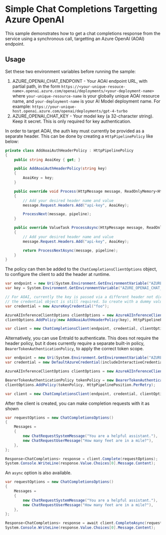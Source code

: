 # Simple Chat Completions Targetting Azure OpenAI

This sample demonstrates how to get a chat completions response from the service using a synchronous call, targetting an Azure OpenAI (AOAI) endpoint.

## Usage

Set these two environment variables before running the sample:

1. AZURE_OPENAI_CHAT_ENDPOINT - Your AOAI endpoint URL, with partial path, in the form `https://<your-unique-resouce-name>.openai.azure.com/openai/deployments/<your-deployment-name>` where `your-unique-resource-name` is your globally unique AOAI resource name, and `your-deployment-name` is your AI Model deployment name. For example: `https://your-unique-host.openai.azure.com/openai/deployments/gpt-4-turbo`
2. AZURE_OPENAI_CHAT_KEY - Your model key (a 32-character string). Keep it secret. This is only required for key authentication.

In order to target AOAI, the auth key must currently be provided as a separate header. This can be done by creating a `HttpPipelinePolicy` like below:

```C# Snippet:Azure_AI_Inference_AoaiAuthHeaderPolicy
private class AddAoaiAuthHeaderPolicy : HttpPipelinePolicy
{
    public string AoaiKey { get; }

    public AddAoaiAuthHeaderPolicy(string key)
    {
        AoaiKey = key;
    }

    public override void Process(HttpMessage message, ReadOnlyMemory<HttpPipelinePolicy> pipeline)
    {
        // Add your desired header name and value
        message.Request.Headers.Add("api-key", AoaiKey);

        ProcessNext(message, pipeline);
    }

    public override ValueTask ProcessAsync(HttpMessage message, ReadOnlyMemory<HttpPipelinePolicy> pipeline)
    {
        // Add your desired header name and value
        message.Request.Headers.Add("api-key", AoaiKey);

        return ProcessNextAsync(message, pipeline);
    }
}
```

The policy can then be added to the `ChatCompletionsClientOptions` object, to configure the client to add the header at runtime.

```C# Snippet:Azure_AI_Inference_HelloWorldAoaiScenarioClientCreate
var endpoint = new Uri(System.Environment.GetEnvironmentVariable("AZURE_OPENAI_CHAT_ENDPOINT"));
var key = System.Environment.GetEnvironmentVariable("AZURE_OPENAI_CHAT_KEY");

// For AOAI, currently the key is passed via a different header not directly handled by the client, however
// the credential object is still required. So create with a dummy value.
var credential = new AzureKeyCredential("foo");

AzureAIInferenceClientOptions clientOptions = new AzureAIInferenceClientOptions();
clientOptions.AddPolicy(new AddAoaiAuthHeaderPolicy(key), HttpPipelinePosition.PerCall);

var client = new ChatCompletionsClient(endpoint, credential, clientOptions);
```

Alternatively, you can use EntraId to authenticate. This does not require the header policy, but it does currently require a separate built-in policy, `BearerTokenAuthenticationPolicy`, to apply the correct token scope.

```C# Snippet:Azure_AI_Inference_HelloWorldScenarioWithEntraIdClientCreate
var endpoint = new Uri(System.Environment.GetEnvironmentVariable("AZURE_OPENAI_CHAT_ENDPOINT"));
var credential = new DefaultAzureCredential(includeInteractiveCredentials: true);

AzureAIInferenceClientOptions clientOptions = new AzureAIInferenceClientOptions();

BearerTokenAuthenticationPolicy tokenPolicy = new BearerTokenAuthenticationPolicy(credential, new string[] { "https://cognitiveservices.azure.com/.default" });
clientOptions.AddPolicy(tokenPolicy, HttpPipelinePosition.PerRetry);

var client = new ChatCompletionsClient(endpoint, credential, clientOptions);
```

After the client is created, you can make completion requests with it as shown

```C# Snippet:Azure_AI_Inference_HelloWorldAoaiScenarioCompleteRequest
var requestOptions = new ChatCompletionsOptions()
{
    Messages =
    {
        new ChatRequestSystemMessage("You are a helpful assistant."),
        new ChatRequestUserMessage("How many feet are in a mile?"),
    },
};

Response<ChatCompletions> response = client.Complete(requestOptions);
System.Console.WriteLine(response.Value.Choices[0].Message.Content);
```

An `async` option is also available.

```C# Snippet:Azure_AI_Inference_HelloWorldAoaiScenarioCompleteRequestAsync
var requestOptions = new ChatCompletionsOptions()
{
    Messages =
    {
        new ChatRequestSystemMessage("You are a helpful assistant."),
        new ChatRequestUserMessage("How many feet are in a mile?"),
    },
};

Response<ChatCompletions> response = await client.CompleteAsync(requestOptions);
System.Console.WriteLine(response.Value.Choices[0].Message.Content);
```

